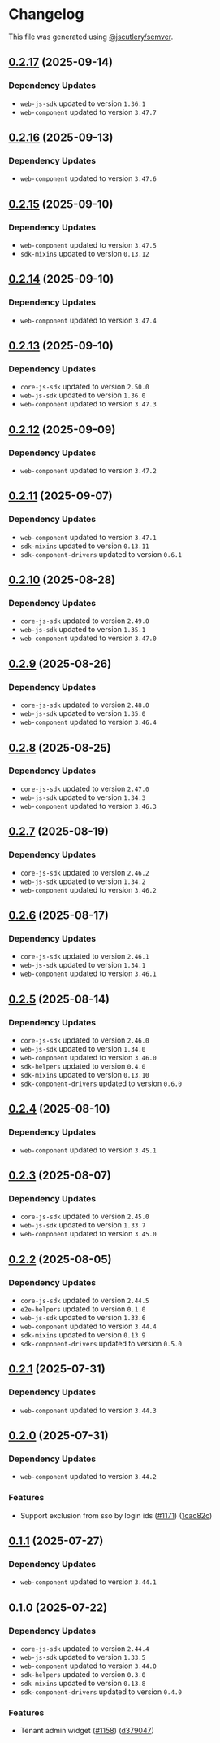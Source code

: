 # Changelog

This file was generated using [@jscutlery/semver](https://github.com/jscutlery/semver).

## [0.2.17](https://github.com/descope/descope-js/compare/tenant-profile-widget-0.2.16...tenant-profile-widget-0.2.17) (2025-09-14)

### Dependency Updates

* `web-js-sdk` updated to version `1.36.1`
* `web-component` updated to version `3.47.7`
## [0.2.16](https://github.com/descope/descope-js/compare/tenant-profile-widget-0.2.15...tenant-profile-widget-0.2.16) (2025-09-13)

### Dependency Updates

* `web-component` updated to version `3.47.6`
## [0.2.15](https://github.com/descope/descope-js/compare/tenant-profile-widget-0.2.14...tenant-profile-widget-0.2.15) (2025-09-10)

### Dependency Updates

* `web-component` updated to version `3.47.5`
* `sdk-mixins` updated to version `0.13.12`
## [0.2.14](https://github.com/descope/descope-js/compare/tenant-profile-widget-0.2.13...tenant-profile-widget-0.2.14) (2025-09-10)

### Dependency Updates

* `web-component` updated to version `3.47.4`
## [0.2.13](https://github.com/descope/descope-js/compare/tenant-profile-widget-0.2.12...tenant-profile-widget-0.2.13) (2025-09-10)

### Dependency Updates

* `core-js-sdk` updated to version `2.50.0`
* `web-js-sdk` updated to version `1.36.0`
* `web-component` updated to version `3.47.3`
## [0.2.12](https://github.com/descope/descope-js/compare/tenant-profile-widget-0.2.11...tenant-profile-widget-0.2.12) (2025-09-09)

### Dependency Updates

* `web-component` updated to version `3.47.2`
## [0.2.11](https://github.com/descope/descope-js/compare/tenant-profile-widget-0.2.10...tenant-profile-widget-0.2.11) (2025-09-07)

### Dependency Updates

* `web-component` updated to version `3.47.1`
* `sdk-mixins` updated to version `0.13.11`
* `sdk-component-drivers` updated to version `0.6.1`
## [0.2.10](https://github.com/descope/descope-js/compare/tenant-profile-widget-0.2.9...tenant-profile-widget-0.2.10) (2025-08-28)

### Dependency Updates

* `core-js-sdk` updated to version `2.49.0`
* `web-js-sdk` updated to version `1.35.1`
* `web-component` updated to version `3.47.0`
## [0.2.9](https://github.com/descope/descope-js/compare/tenant-profile-widget-0.2.8...tenant-profile-widget-0.2.9) (2025-08-26)

### Dependency Updates

* `core-js-sdk` updated to version `2.48.0`
* `web-js-sdk` updated to version `1.35.0`
* `web-component` updated to version `3.46.4`
## [0.2.8](https://github.com/descope/descope-js/compare/tenant-profile-widget-0.2.7...tenant-profile-widget-0.2.8) (2025-08-25)

### Dependency Updates

* `core-js-sdk` updated to version `2.47.0`
* `web-js-sdk` updated to version `1.34.3`
* `web-component` updated to version `3.46.3`
## [0.2.7](https://github.com/descope/descope-js/compare/tenant-profile-widget-0.2.6...tenant-profile-widget-0.2.7) (2025-08-19)

### Dependency Updates

* `core-js-sdk` updated to version `2.46.2`
* `web-js-sdk` updated to version `1.34.2`
* `web-component` updated to version `3.46.2`
## [0.2.6](https://github.com/descope/descope-js/compare/tenant-profile-widget-0.2.5...tenant-profile-widget-0.2.6) (2025-08-17)

### Dependency Updates

* `core-js-sdk` updated to version `2.46.1`
* `web-js-sdk` updated to version `1.34.1`
* `web-component` updated to version `3.46.1`
## [0.2.5](https://github.com/descope/descope-js/compare/tenant-profile-widget-0.2.4...tenant-profile-widget-0.2.5) (2025-08-14)

### Dependency Updates

* `core-js-sdk` updated to version `2.46.0`
* `web-js-sdk` updated to version `1.34.0`
* `web-component` updated to version `3.46.0`
* `sdk-helpers` updated to version `0.4.0`
* `sdk-mixins` updated to version `0.13.10`
* `sdk-component-drivers` updated to version `0.6.0`
## [0.2.4](https://github.com/descope/descope-js/compare/tenant-profile-widget-0.2.3...tenant-profile-widget-0.2.4) (2025-08-10)

### Dependency Updates

* `web-component` updated to version `3.45.1`
## [0.2.3](https://github.com/descope/descope-js/compare/tenant-profile-widget-0.2.2...tenant-profile-widget-0.2.3) (2025-08-07)

### Dependency Updates

* `core-js-sdk` updated to version `2.45.0`
* `web-js-sdk` updated to version `1.33.7`
* `web-component` updated to version `3.45.0`
## [0.2.2](https://github.com/descope/descope-js/compare/tenant-profile-widget-0.2.1...tenant-profile-widget-0.2.2) (2025-08-05)

### Dependency Updates

* `core-js-sdk` updated to version `2.44.5`
* `e2e-helpers` updated to version `0.1.0`
* `web-js-sdk` updated to version `1.33.6`
* `web-component` updated to version `3.44.4`
* `sdk-mixins` updated to version `0.13.9`
* `sdk-component-drivers` updated to version `0.5.0`
## [0.2.1](https://github.com/descope/descope-js/compare/tenant-profile-widget-0.2.0...tenant-profile-widget-0.2.1) (2025-07-31)

### Dependency Updates

* `web-component` updated to version `3.44.3`
## [0.2.0](https://github.com/descope/descope-js/compare/tenant-profile-widget-0.1.1...tenant-profile-widget-0.2.0) (2025-07-31)

### Dependency Updates

* `web-component` updated to version `3.44.2`

### Features

* Support exclusion from sso by login ids ([#1171](https://github.com/descope/descope-js/issues/1171)) ([1cac82c](https://github.com/descope/descope-js/commit/1cac82ccb17d387586076c31128db1a609d0ffac))

## [0.1.1](https://github.com/descope/descope-js/compare/tenant-profile-widget-0.1.0...tenant-profile-widget-0.1.1) (2025-07-27)

### Dependency Updates

* `web-component` updated to version `3.44.1`
## 0.1.0 (2025-07-22)

### Dependency Updates

* `core-js-sdk` updated to version `2.44.4`
* `web-js-sdk` updated to version `1.33.5`
* `web-component` updated to version `3.44.0`
* `sdk-helpers` updated to version `0.3.0`
* `sdk-mixins` updated to version `0.13.8`
* `sdk-component-drivers` updated to version `0.4.0`

### Features

* Tenant admin widget ([#1158](https://github.com/descope/descope-js/issues/1158)) ([d379047](https://github.com/descope/descope-js/commit/d379047832a94287c4bbfb6d096c27a3e1051a1a))
